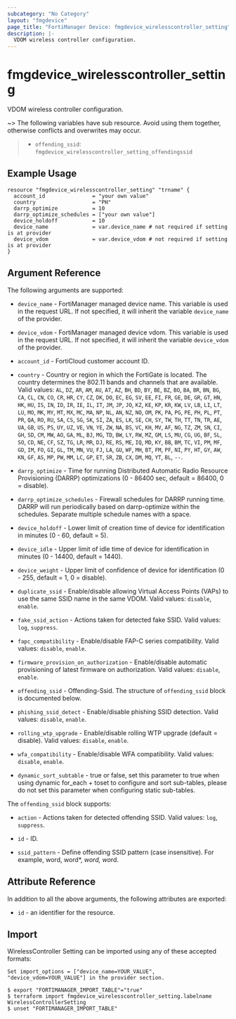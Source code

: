```yaml
---
subcategory: "No Category"
layout: "fmgdevice"
page_title: "FortiManager Device: fmgdevice_wirelesscontroller_setting"
description: |-
  VDOM wireless controller configuration.
---
```


# fmgdevice_wirelesscontroller_setting
VDOM wireless controller configuration.

~> The following variables have sub resource. Avoid using them together, otherwise conflicts and overwrites may occur.
>- `offending_ssid`: `fmgdevice_wirelesscontroller_setting_offendingssid`



## Example Usage

```hcl
resource "fmgdevice_wirelesscontroller_setting" "trname" {
  account_id               = "your own value"
  country                  = "PH"
  darrp_optimize           = 10
  darrp_optimize_schedules = ["your own value"]
  device_holdoff           = 10
  device_name              = var.device_name # not required if setting is at provider
  device_vdom              = var.device_vdom # not required if setting is at provider
}
```

## Argument Reference


The following arguments are supported:

* `device_name` - FortiManager managed device name. This variable is used in the request URL. If not specified, it will inherit the variable `device_name` of the provider.
* `device_vdom` - FortiManager managed device vdom. This variable is used in the request URL. If not specified, it will inherit the variable `device_vdom` of the provider.

* `account_id` - FortiCloud customer account ID.
* `country` - Country or region in which the FortiGate is located. The country determines the 802.11 bands and channels that are available. Valid values: `AL`, `DZ`, `AR`, `AM`, `AU`, `AT`, `AZ`, `BH`, `BD`, `BY`, `BE`, `BZ`, `BO`, `BA`, `BR`, `BN`, `BG`, `CA`, `CL`, `CN`, `CO`, `CR`, `HR`, `CY`, `CZ`, `DK`, `DO`, `EC`, `EG`, `SV`, `EE`, `FI`, `FR`, `GE`, `DE`, `GR`, `GT`, `HN`, `HK`, `HU`, `IS`, `IN`, `ID`, `IR`, `IE`, `IL`, `IT`, `JM`, `JP`, `JO`, `KZ`, `KE`, `KP`, `KR`, `KW`, `LV`, `LB`, `LI`, `LT`, `LU`, `MO`, `MK`, `MY`, `MT`, `MX`, `MC`, `MA`, `NP`, `NL`, `AN`, `NZ`, `NO`, `OM`, `PK`, `PA`, `PG`, `PE`, `PH`, `PL`, `PT`, `PR`, `QA`, `RO`, `RU`, `SA`, `CS`, `SG`, `SK`, `SI`, `ZA`, `ES`, `LK`, `SE`, `CH`, `SY`, `TW`, `TH`, `TT`, `TN`, `TR`, `AE`, `UA`, `GB`, `US`, `PS`, `UY`, `UZ`, `VE`, `VN`, `YE`, `ZW`, `NA`, `BS`, `VC`, `KH`, `MV`, `AF`, `NG`, `TZ`, `ZM`, `SN`, `CI`, `GH`, `SD`, `CM`, `MW`, `AO`, `GA`, `ML`, `BJ`, `MG`, `TD`, `BW`, `LY`, `RW`, `MZ`, `GM`, `LS`, `MU`, `CG`, `UG`, `BF`, `SL`, `SO`, `CD`, `NE`, `CF`, `SZ`, `TG`, `LR`, `MR`, `DJ`, `RE`, `RS`, `ME`, `IQ`, `MD`, `KY`, `BB`, `BM`, `TC`, `VI`, `PM`, `MF`, `GD`, `IM`, `FO`, `GI`, `GL`, `TM`, `MN`, `VU`, `FJ`, `LA`, `GU`, `WF`, `MH`, `BT`, `FM`, `PF`, `NI`, `PY`, `HT`, `GY`, `AW`, `KN`, `GF`, `AS`, `MP`, `PW`, `MM`, `LC`, `GP`, `ET`, `SR`, `ZB`, `CX`, `DM`, `MQ`, `YT`, `BL`, `--`.

* `darrp_optimize` - Time for running Distributed Automatic Radio Resource Provisioning (DARRP) optimizations (0 - 86400 sec, default = 86400, 0 = disable).
* `darrp_optimize_schedules` - Firewall schedules for DARRP running time. DARRP will run periodically based on darrp-optimize within the schedules. Separate multiple schedule names with a space.
* `device_holdoff` - Lower limit of creation time of device for identification in minutes (0 - 60, default = 5).
* `device_idle` - Upper limit of idle time of device for identification in minutes (0 - 14400, default = 1440).
* `device_weight` - Upper limit of confidence of device for identification (0 - 255, default = 1, 0 = disable).
* `duplicate_ssid` - Enable/disable allowing Virtual Access Points (VAPs) to use the same SSID name in the same VDOM. Valid values: `disable`, `enable`.

* `fake_ssid_action` - Actions taken for detected fake SSID. Valid values: `log`, `suppress`.

* `fapc_compatibility` - Enable/disable FAP-C series compatibility. Valid values: `disable`, `enable`.

* `firmware_provision_on_authorization` - Enable/disable automatic provisioning of latest firmware on authorization. Valid values: `disable`, `enable`.

* `offending_ssid` - Offending-Ssid. The structure of `offending_ssid` block is documented below.
* `phishing_ssid_detect` - Enable/disable phishing SSID detection. Valid values: `disable`, `enable`.

* `rolling_wtp_upgrade` - Enable/disable rolling WTP upgrade (default = disable). Valid values: `disable`, `enable`.

* `wfa_compatibility` - Enable/disable WFA compatibility. Valid values: `disable`, `enable`.

* `dynamic_sort_subtable` - true or false, set this parameter to true when using dynamic for_each + toset to configure and sort sub-tables, please do not set this parameter when configuring static sub-tables.

The `offending_ssid` block supports:

* `action` - Actions taken for detected offending SSID. Valid values: `log`, `suppress`.

* `id` - ID.
* `ssid_pattern` - Define offending SSID pattern (case insensitive). For example, word, word*, *word, wo*rd.


## Attribute Reference

In addition to all the above arguments, the following attributes are exported:
* `id` - an identifier for the resource.

## Import

WirelessController Setting can be imported using any of these accepted formats:
```
Set import_options = ["device_name=YOUR_VALUE", "device_vdom=YOUR_VALUE"] in the provider section.

$ export "FORTIMANAGER_IMPORT_TABLE"="true"
$ terraform import fmgdevice_wirelesscontroller_setting.labelname WirelessControllerSetting
$ unset "FORTIMANAGER_IMPORT_TABLE"
```

